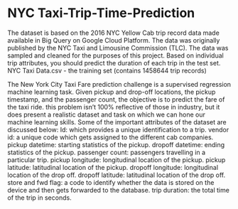 # NYC Taxi-Trip-Time-Prediction
The dataset is based on the 2016 NYC Yellow Cab trip record data made available in Big Query on Google Cloud Platform. The data was originally published by the NYC Taxi and Limousine Commission (TLC). The data was sampled and cleaned for the purposes of this project. Based on individual trip attributes, you should predict the duration of each trip in the test set. NYC Taxi Data.csv - the training set (contains 1458644 trip records)

The New York City Taxi Fare prediction challenge is a supervised regression machine learning task. Given pickup and drop-off locations, the pickup timestamp, and the passenger count, the objective is to predict the fare of the taxi ride. this problem isn’t 100% reflective of those in industry, but it does present a realistic dataset and task on which we can hone our machine learning skills.
Some of the important attributes of the dataset are discussed below:
Id: which provides a unique identification to a trip.
vendor id: a unique code which gets assigned to the different cab companies.
pickup datetime: starting statistics of the pickup.
dropoff datetime: ending statistics of the pickup.
passenger count: passengers travelling in a particular trip.
pickup longitude: longitudinal location of the pickup.
pickup latitude: latitudinal location of the pickup.
dropoff longitude: longitudinal location of the drop off.
dropoff latitude: latitudinal location of the drop off.
store and fwd flag:  a code to identify whether the data is stored on the device and then gets forwarded to the database.
trip duration: the total time of the trip in seconds.

